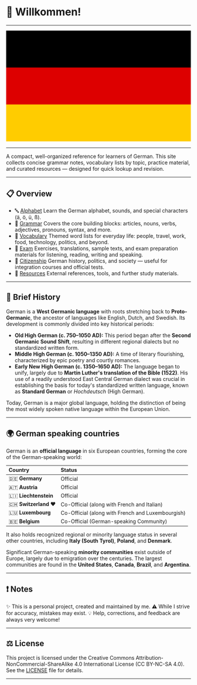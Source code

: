 # 👋 Willkommen!

---

![German Flag](assets/images/flag-full.svg)

---

A compact, well-organized reference for learners of German. This site collects concise grammar notes, vocabulary lists by topic, practice material, and curated resources — designed for quick lookup and revision.

---

## 📋 Overview

- 🔤 [Alphabet](alphabet/README.md)
  Learn the German alphabet, sounds, and special characters (ä, ö, ü, ß).
- 📖 [Grammar](grammar/README.md)
  Covers the core building blocks: articles, nouns, verbs, adjectives, pronouns, syntax, and more.
- 📘 [Vocabulary](vocabulary/README.md)
  Themed word lists for everyday life: people, travel, work, food, technology, politics, and beyond.
- 📝 [Exam](exam/README.md)
  Exercises, translations, sample texts, and exam preparation materials for listening, reading, writing and speaking.
- 🪪 [Citizenship](citizenship/README.md)
  German history, politics, and society — useful for integration courses and official tests.
- 🔗 [Resources](resources/README.md)
  External references, tools, and further study materials.

---

## 📜 Brief History

German is a **West Germanic language** with roots stretching back to **Proto-Germanic**, the ancestor of languages like English, Dutch, and Swedish. Its development is commonly divided into key historical periods:

* **Old High German (c. 750–1050 AD):** This period began after the **Second Germanic Sound Shift**, resulting in different regional dialects but no standardized written form.
* **Middle High German (c. 1050–1350 AD):** A time of literary flourishing, characterized by epic poetry and courtly romances.
* **Early New High German (c. 1350–1650 AD):** The language began to unify, largely due to **Martin Luther's translation of the Bible (1522)**. His use of a readily understood East Central German dialect was crucial in establishing the basis for today's standardized written language, known as **Standard German** or *Hochdeutsch* (High German).

Today, German is a major global language, holding the distinction of being the most widely spoken native language within the European Union.

---

## 🌍 German speaking countries

German is an **official language** in six European countries, forming the core of the German-speaking world:

| Country | Status |
| :--- | :--- |
| 🇩🇪 **Germany** | Official |
| 🇦🇹 **Austria** | Official |
| 🇱🇮 **Liechtenstein** | Official |
| 🇨🇭 **Switzerland** ❤️ | Co-Official (along with French and Italian) |
| 🇱🇺 **Luxembourg** | Co-Official (along with French and Luxembourgish) |
| 🇧🇪 **Belgium** | Co-Official (German-speaking Community) |

It also holds recognized regional or minority language status in several other countries, including **Italy (South Tyrol)**, **Poland**, and **Denmark**.

Significant German-speaking **minority communities** exist outside of Europe, largely due to emigration over the centuries. The largest communities are found in the **United States**, **Canada**, **Brazil**, and **Argentina**.

---

## ❗ Notes

✨ This is a personal project, created and maintained by me.
⚠️ While I strive for accuracy, mistakes may exist.
💡 Help, corrections, and feedback are always very welcome!

---

## ⚖️ License
This project is licensed under the Creative Commons Attribution-NonCommercial-ShareAlike 4.0 International License (CC BY-NC-SA 4.0).
See the [LICENSE](https://github.com/Tsimpliarakis/German-Cheat-Sheet/?tab=License-1-ov-file#readme) file for details.

---